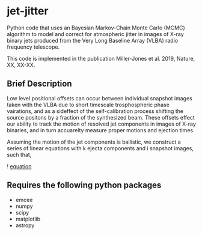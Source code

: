 # jet-jitter
Python code that uses an Bayesian Markov-Chain Monte Carlo (MCMC) algorithm to model and correct for atmospheric jitter 
in images of X-ray binary jets produced from the Very Long Baseline Array (VLBA) radio frequency telescope.

This code is implemented in the publication Miller-Jones et al. 2019, Nature, XX, XX-XX.

## Brief Description
Low level positional offsets can occur between individual snapshot images taken with the VLBA due to short timescale trosphospheric phase vairations, and as a sideffect of the self-calibration process shifting the source positons by a fraction of the synthesized beam. These offsets effect our ability to track the motion of resolved jet components in images of X-ray binaries, and in turn accuarelty measure proper motions and ejection times.

Assuming the motion of the jet components is ballistic, we construct a series of linear equations with k ejecta components and i snapshot images, such that,

! [equation](https://latex.codecogs.com/gif.latex?%7B%5Crm%20RA%7D_%7Bik%7D%3D%5Cmu_%7B%7B%5Crm%20ra%7D%2Ck%7D%28t_i-t_%7B%7B%5Crm%20ej%7D%2Ck%7D%29&plus;J_%7B%7B%5Crm%20ra%7D%2Ci%7D)

## Requires the following python packages
* emcee
* numpy
* scipy
* matplotlib
* astropy
